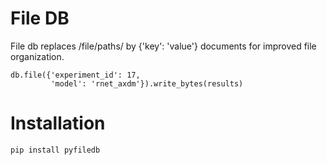 # File DB

File db replaces /file/paths/ by {'key': 'value'} documents for improved file 
organization.

    db.file({'experiment_id': 17,
             'model': 'rnet_axdm'}).write_bytes(results)


# Installation

    pip install pyfiledb   

